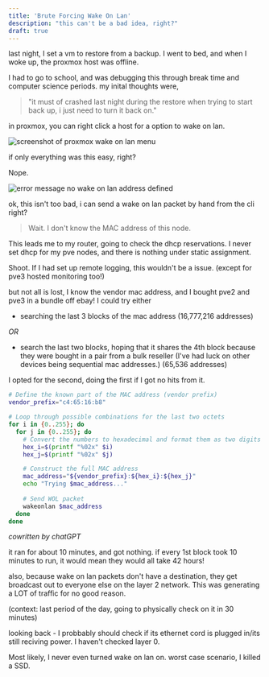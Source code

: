 ```yaml
---
title: 'Brute Forcing Wake On Lan'
description: "this can't be a bad idea, right?"
draft: true
---
```


last night, I set a vm to restore from a backup. I went to bed, and when I woke up, the proxmox host was offline.

I had to go to school, and was debugging this through break time and computer science periods. my inital thoughts were,

> "it must of crashed last night during the restore when trying to start back up, i just need to turn it back on."

in proxmox, you can right click a host for a option to wake on lan.

![screenshot of proxmox wake on lan menu](/img/content/blog/bruteforcewol/image.png)

if only everything was this easy, right?

Nope.

![error message no wake on lan address defined](/img/content/blog/bruteforcewol/image-1.png|100px)

ok, this isn't too bad, i can send a wake on lan packet by hand from the cli right?

> Wait. I don't know the MAC address of this node.

This leads me to my router, going to check the dhcp reservations. 
I never set dhcp for my pve nodes, and there is nothing under static assignment.

Shoot. If I had set up remote logging, this wouldn't be a issue. (except for pve3 hosted monitoring too!)

but not all is lost, I know the vendor mac address, and I bought pve2 and pve3 in a bundle off ebay! I could try either 

- searching the last 3 blocks of the mac address (16,777,216 addresses)

*OR*

- search the last two blocks, hoping that it shares the 4th block because they were bought in a pair from a bulk reseller (I've had luck on other devices being sequential mac addresses.) (65,536 addresses)


I opted for the second, doing the first if I got no hits from it.

```sh
# Define the known part of the MAC address (vendor prefix)
vendor_prefix="c4:65:16:b8"

# Loop through possible combinations for the last two octets
for i in {0..255}; do
  for j in {0..255}; do
    # Convert the numbers to hexadecimal and format them as two digits (00 to FF)
    hex_i=$(printf "%02x" $i)
    hex_j=$(printf "%02x" $j)

    # Construct the full MAC address
    mac_address="${vendor_prefix}:${hex_i}:${hex_j}"
    echo "Trying $mac_address..."
    
    # Send WOL packet
    wakeonlan $mac_address
  done
done
```
*cowritten by chatGPT*

it ran for about 10 minutes, and got nothing. if every 1st block took 10 minutes to run, it would mean they would all take 42 hours!

also, because wake on lan packets don't have a destination, they get broadcast out to everyone else on the layer 2 network. This was generating a LOT of traffic for no good reason.


(context: last period of the day, going to physically check on it in 30 minutes)

looking back - I probbably should check if its ethernet cord is plugged in/its still reciving power. I haven't checked layer 0.

Most likely, I never even turned wake on lan on. worst case scenario, I killed a SSD.

